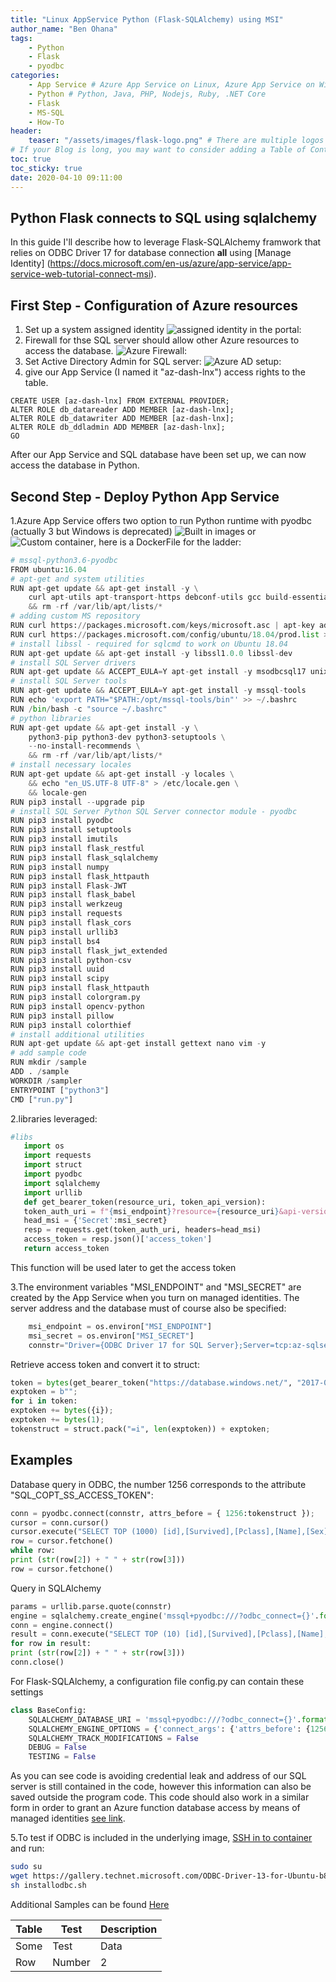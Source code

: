 ```yaml
---
title: "Linux AppService Python (Flask-SQLAlchemy) using MSI"
author_name: "Ben Ohana"
tags:
    - Python
    - Flask
    - pyodbc
categories:
    - App Service # Azure App Service on Linux, Azure App Service on Windows, Function App, Azure VM, Azure SDK
    - Python # Python, Java, PHP, Nodejs, Ruby, .NET Core
    - Flask
    - MS-SQL
    - How-To
header:
    teaser: "/assets/images/flask-logo.png" # There are multiple logos that can be used in "/assets/images" if you choose to add one.
# If your Blog is long, you may want to consider adding a Table of Contents by adding the following two settings.
toc: true
toc_sticky: true
date: 2020-04-10 09:11:00
---
```


## Python Flask connects to SQL using sqlalchemy

In this guide I'll describe how to leverage Flask-SQLAlchemy framwork that relies on ODBC Driver 17 for database connection **all** using [Manage Identity] (https://docs.microsoft.com/en-us/azure/app-service/app-service-web-tutorial-connect-msi).

## First Step - Configuration of Azure resources

   1. Set up a system assigned identity
   ![ assigned identity in the portal:](https://ghost-azure9135.azurewebsites.net/content/images/2020/03/image-1.png)
   2. Firewall for thse SQL server should allow other Azure resources to access the database.
   ![ Azure Firewall:](https://ghost-azure9135.azurewebsites.net/content/images/2020/03/image-2.png)
   3. Set Active Directory Admin for SQL server:
   ![ Azure AD setup:](https://ghost-azure9135.azurewebsites.net/content/images/2020/03/image-3.png)
   4. give our App Service (I named it "az-dash-lnx") access rights to the table.

    CREATE USER [az-dash-lnx] FROM EXTERNAL PROVIDER;
    ALTER ROLE db_datareader ADD MEMBER [az-dash-lnx];
    ALTER ROLE db_datawriter ADD MEMBER [az-dash-lnx];
    ALTER ROLE db_ddladmin ADD MEMBER [az-dash-lnx];
    GO

After our App Service and SQL database have been set up, we can now access the database in Python.

## Second Step - Deploy Python App Service

1.Azure App Service offers two option to run Python runtime with pyodbc  (actually 3 but Windows is deprecated)
![Built in images](https://github.com/Azure-App-Service/python) or ![Custom container ](https://docs.microsoft.com/en-us/azure/app-service/containers/configure-custom-container), here is a DockerFile for the ladder:

```python
# mssql-python3.6-pyodbc
FROM ubuntu:16.04
# apt-get and system utilities
RUN apt-get update && apt-get install -y \
    curl apt-utils apt-transport-https debconf-utils gcc build-essential g++-5\
    && rm -rf /var/lib/apt/lists/*
# adding custom MS repository
RUN curl https://packages.microsoft.com/keys/microsoft.asc | apt-key add -
RUN curl https://packages.microsoft.com/config/ubuntu/18.04/prod.list > /etc/apt/sources.list.d/mssql-release.list
# install libssl - required for sqlcmd to work on Ubuntu 18.04
RUN apt-get update && apt-get install -y libssl1.0.0 libssl-dev
# install SQL Server drivers
RUN apt-get update && ACCEPT_EULA=Y apt-get install -y msodbcsql17 unixodbc-dev
# install SQL Server tools
RUN apt-get update && ACCEPT_EULA=Y apt-get install -y mssql-tools
RUN echo 'export PATH="$PATH:/opt/mssql-tools/bin"' >> ~/.bashrc
RUN /bin/bash -c "source ~/.bashrc"
# python libraries
RUN apt-get update && apt-get install -y \
    python3-pip python3-dev python3-setuptools \
    --no-install-recommends \
    && rm -rf /var/lib/apt/lists/*
# install necessary locales
RUN apt-get update && apt-get install -y locales \
    && echo "en_US.UTF-8 UTF-8" > /etc/locale.gen \
    && locale-gen
RUN pip3 install --upgrade pip
# install SQL Server Python SQL Server connector module - pyodbc
RUN pip3 install pyodbc
RUN pip3 install setuptools
RUN pip3 install imutils
RUN pip3 install flask_restful
RUN pip3 install flask_sqlalchemy
RUN pip3 install numpy
RUN pip3 install flask_httpauth
RUN pip3 install Flask-JWT
RUN pip3 install flask_babel
RUN pip3 install werkzeug
RUN pip3 install requests
RUN pip3 install flask_cors
RUN pip3 install urllib3
RUN pip3 install bs4
RUN pip3 install flask_jwt_extended
RUN pip3 install python-csv
RUN pip3 install uuid
RUN pip3 install scipy
RUN pip3 install flask_httpauth
RUN pip3 install colorgram.py
RUN pip3 install opencv-python
RUN pip3 install pillow
RUN pip3 install colorthief
# install additional utilities
RUN apt-get update && apt-get install gettext nano vim -y
# add sample code
RUN mkdir /sample
ADD . /sample
WORKDIR /sampler
ENTRYPOINT ["python3"]
CMD ["run.py"]
```

2.libraries leveraged:

```python
#libs
   import os
   import requests
   import struct
   import pyodbc
   import sqlalchemy
   import urllib
   def get_bearer_token(resource_uri, token_api_version):
   token_auth_uri = f"{msi_endpoint}?resource={resource_uri}&api-version={token_api_version}"
   head_msi = {'Secret':msi_secret}
   resp = requests.get(token_auth_uri, headers=head_msi)
   access_token = resp.json()['access_token']
   return access_token
```

This function will be used later to get the access token

3.The environment variables "MSI_ENDPOINT" and "MSI_SECRET" are created by the  App Service when you turn on managed identities. The server address and the database must of course also be specified:

```python
    msi_endpoint = os.environ["MSI_ENDPOINT"]
    msi_secret = os.environ["MSI_SECRET"]
    connstr="Driver={ODBC Driver 17 for SQL Server};Server=tcp:az-sqlserver-az.database.windows.net,1433;Database=az-titanicdb-jma";
```

Retrieve  access token and convert it to struct:

```python
token = bytes(get_bearer_token("https://database.windows.net/", "2017-09-01"), "UTF-8")
exptoken = b"";
for i in token:
exptoken += bytes({i});
exptoken += bytes(1);
tokenstruct = struct.pack("=i", len(exptoken)) + exptoken;
```

## Examples

Database query in ODBC, the number 1256 corresponds to the attribute "SQL_COPT_SS_ACCESS_TOKEN":

```python
conn = pyodbc.connect(connstr, attrs_before = { 1256:tokenstruct });
cursor = conn.cursor()
cursor.execute("SELECT TOP (1000) [id],[Survived],[Pclass],[Name],[Sex],[Age],[sibling_or_spouse],[parents_or_children],[Fare] FROM [dbo].[titanic_passanger]")
row = cursor.fetchone()
while row:
print (str(row[2]) + " " + str(row[3]))
row = cursor.fetchone()
```

Query in SQLAlchemy

```python
params = urllib.parse.quote(connstr)
engine = sqlalchemy.create_engine('mssql+pyodbc:///?odbc_connect={}'.format(params) ,connect_args={'attrs_before': { 1256:tokenstruct}})
conn = engine.connect()
result = conn.execute("SELECT TOP (10) [id],[Survived],[Pclass],[Name],[Sex],[Age],[sibling_or_spouse],[parents_or_children],[Fare] FROM [dbo].[titanic_passanger]")
for row in result:
print (str(row[2]) + " " + str(row[3]))
conn.close()
```

For Flask-SQLAlchemy, a configuration file config.py can contain these  settings

```python
class BaseConfig:
    SQLALCHEMY_DATABASE_URI = 'mssql+pyodbc:///?odbc_connect={}'.format(params)
    SQLALCHEMY_ENGINE_OPTIONS = {'connect_args': {'attrs_before': {1256:tokenstruct}}}
    SQLALCHEMY_TRACK_MODIFICATIONS = False
    DEBUG = False
    TESTING = False
```

As you can see code is avoiding credential leak and address of our SQL server is still contained in the code, however this information can also be saved outside the program code.
This code should also work in a similar form in order to grant an Azure function database access by means of managed identities [see link](https://azure.microsoft.com/en-us/blog/simplifying-security-for-serverless-and-web-apps-with-azure-functions-and-app-service/).

5.To test if ODBC is included in the underlying image, [SSH in to container](https://docs.microsoft.com/en-us/azure/app-service/containers/configure-custom-container#enable-ssh) and run:

```bash
sudo su
wget https://gallery.technet.microsoft.com/ODBC-Driver-13-for-Ubuntu-b87369f0/file/154097/2/installodbc.sh
sh installodbc.sh
```


Additional Samples can be found [Here](https://www.az.run/app-service-linux-python-to-sql/)


| Table | Test | Description |
|----|----|----|
|Some|Test|Data|
|Row|Number|2|